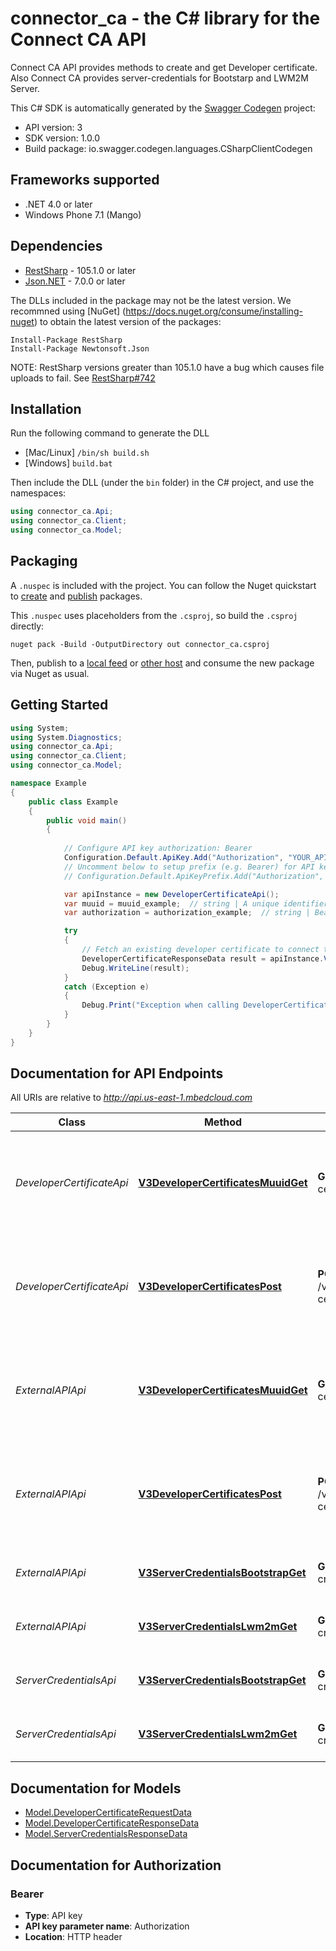 # connector_ca - the C# library for the Connect CA API

Connect CA API provides methods to create and get Developer certificate. Also Connect CA provides server-credentials for Bootstarp and LWM2M Server.

This C# SDK is automatically generated by the [Swagger Codegen](https://github.com/swagger-api/swagger-codegen) project:

- API version: 3
- SDK version: 1.0.0
- Build package: io.swagger.codegen.languages.CSharpClientCodegen

<a name="frameworks-supported"></a>
## Frameworks supported
- .NET 4.0 or later
- Windows Phone 7.1 (Mango)

<a name="dependencies"></a>
## Dependencies
- [RestSharp](https://www.nuget.org/packages/RestSharp) - 105.1.0 or later
- [Json.NET](https://www.nuget.org/packages/Newtonsoft.Json/) - 7.0.0 or later

The DLLs included in the package may not be the latest version. We recommned using [NuGet] (https://docs.nuget.org/consume/installing-nuget) to obtain the latest version of the packages:
```
Install-Package RestSharp
Install-Package Newtonsoft.Json
```

NOTE: RestSharp versions greater than 105.1.0 have a bug which causes file uploads to fail. See [RestSharp#742](https://github.com/restsharp/RestSharp/issues/742)

<a name="installation"></a>
## Installation
Run the following command to generate the DLL
- [Mac/Linux] `/bin/sh build.sh`
- [Windows] `build.bat`

Then include the DLL (under the `bin` folder) in the C# project, and use the namespaces:
```csharp
using connector_ca.Api;
using connector_ca.Client;
using connector_ca.Model;
```

<a name="packaging"></a>
## Packaging

A `.nuspec` is included with the project. You can follow the Nuget quickstart to [create](https://docs.microsoft.com/en-us/nuget/quickstart/create-and-publish-a-package#create-the-package) and [publish](https://docs.microsoft.com/en-us/nuget/quickstart/create-and-publish-a-package#publish-the-package) packages.

This `.nuspec` uses placeholders from the `.csproj`, so build the `.csproj` directly:

```
nuget pack -Build -OutputDirectory out connector_ca.csproj
```

Then, publish to a [local feed](https://docs.microsoft.com/en-us/nuget/hosting-packages/local-feeds) or [other host](https://docs.microsoft.com/en-us/nuget/hosting-packages/overview) and consume the new package via Nuget as usual.

<a name="getting-started"></a>
## Getting Started

```csharp
using System;
using System.Diagnostics;
using connector_ca.Api;
using connector_ca.Client;
using connector_ca.Model;

namespace Example
{
    public class Example
    {
        public void main()
        {
            
            // Configure API key authorization: Bearer
            Configuration.Default.ApiKey.Add("Authorization", "YOUR_API_KEY");
            // Uncomment below to setup prefix (e.g. Bearer) for API key, if needed
            // Configuration.Default.ApiKeyPrefix.Add("Authorization", "Bearer");

            var apiInstance = new DeveloperCertificateApi();
            var muuid = muuid_example;  // string | A unique identifier for the developer certificate. 
            var authorization = authorization_example;  // string | Bearer {Access Token}. 

            try
            {
                // Fetch an existing developer certificate to connect to the bootstrap server.
                DeveloperCertificateResponseData result = apiInstance.V3DeveloperCertificatesMuuidGet(muuid, authorization);
                Debug.WriteLine(result);
            }
            catch (Exception e)
            {
                Debug.Print("Exception when calling DeveloperCertificateApi.V3DeveloperCertificatesMuuidGet: " + e.Message );
            }
        }
    }
}
```

<a name="documentation-for-api-endpoints"></a>
## Documentation for API Endpoints

All URIs are relative to *http://api.us-east-1.mbedcloud.com*

Class | Method | HTTP request | Description
------------ | ------------- | ------------- | -------------
*DeveloperCertificateApi* | [**V3DeveloperCertificatesMuuidGet**](docs/DeveloperCertificateApi.md#v3developercertificatesmuuidget) | **GET** /v3/developer-certificates/{muuid} | Fetch an existing developer certificate to connect to the bootstrap server.
*DeveloperCertificateApi* | [**V3DeveloperCertificatesPost**](docs/DeveloperCertificateApi.md#v3developercertificatespost) | **POST** /v3/developer-certificates | Create a new developer certificate to connect to the bootstrap server.
*ExternalAPIApi* | [**V3DeveloperCertificatesMuuidGet**](docs/ExternalAPIApi.md#v3developercertificatesmuuidget) | **GET** /v3/developer-certificates/{muuid} | Fetch an existing developer certificate to connect to the bootstrap server.
*ExternalAPIApi* | [**V3DeveloperCertificatesPost**](docs/ExternalAPIApi.md#v3developercertificatespost) | **POST** /v3/developer-certificates | Create a new developer certificate to connect to the bootstrap server.
*ExternalAPIApi* | [**V3ServerCredentialsBootstrapGet**](docs/ExternalAPIApi.md#v3servercredentialsbootstrapget) | **GET** /v3/server-credentials/bootstrap | Fetch bootstrap server credentials.
*ExternalAPIApi* | [**V3ServerCredentialsLwm2mGet**](docs/ExternalAPIApi.md#v3servercredentialslwm2mget) | **GET** /v3/server-credentials/lwm2m | Fetch LWM2M server credentials.
*ServerCredentialsApi* | [**V3ServerCredentialsBootstrapGet**](docs/ServerCredentialsApi.md#v3servercredentialsbootstrapget) | **GET** /v3/server-credentials/bootstrap | Fetch bootstrap server credentials.
*ServerCredentialsApi* | [**V3ServerCredentialsLwm2mGet**](docs/ServerCredentialsApi.md#v3servercredentialslwm2mget) | **GET** /v3/server-credentials/lwm2m | Fetch LWM2M server credentials.


<a name="documentation-for-models"></a>
## Documentation for Models

 - [Model.DeveloperCertificateRequestData](docs/DeveloperCertificateRequestData.md)
 - [Model.DeveloperCertificateResponseData](docs/DeveloperCertificateResponseData.md)
 - [Model.ServerCredentialsResponseData](docs/ServerCredentialsResponseData.md)


<a name="documentation-for-authorization"></a>
## Documentation for Authorization

<a name="Bearer"></a>
### Bearer

- **Type**: API key
- **API key parameter name**: Authorization
- **Location**: HTTP header

